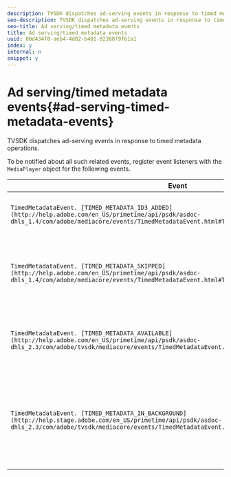 ```yaml
---
description: TVSDK dispatches ad-serving events in response to timed metadata operations.
seo-description: TVSDK dispatches ad-serving events in response to timed metadata operations.
seo-title: Ad serving/timed metadata events
title: Ad serving/timed metadata events
uuid: 00d434f8-aeb4-4d82-b401-0238079f61a1
index: y
internal: n
snippet: y
---
```


# Ad serving/timed metadata events{#ad-serving-timed-metadata-events}

TVSDK dispatches ad-serving events in response to timed metadata operations.

 To be notified about all such related events, register event listeners with the `MediaPlayer` object for the following events. 

|  Event  | Meaning  |
|---|---|
| `TimedMetadataEvent. [TIMED_METADATA_ID3_ADDED](http://help.adobe.com/en_US/primetime/api/psdk/asdoc-dhls_1.4/com/adobe/mediacore/events/TimedMetadataEvent.html#TIMED_METADATA_ID3_ADDED)`  | An ID3 timed metadata was processed.  |
| `TimedMetadataEvent. [TIMED_METADATA_SKIPPED](http://help.adobe.com/en_US/primetime/api/psdk/asdoc-dhls_1.4/com/adobe/mediacore/events/TimedMetadataEvent.html#TIMED_METADATA_SKIPPED)`  | A timed metadata was processed and no opportunity was detected.  |
| `TimedMetadataEvent. [TIMED_METADATA_AVAILABLE](http://help.adobe.com/en_US/primetime/api/psdk/asdoc-dhls_2.3/com/adobe/tvsdk/mediacore/events/TimedMetadataEvent.html#TIMED_METADATA_AVAILABLE)`  | Timed metadata is available and no opportunity was detected.  |
| `TimedMetadataEvent. [TIMED_METADATA_IN_BACKGROUND](http://help.stage.adobe.com/en_US/primetime/api/psdk/asdoc-dhls_2.3/com/adobe/tvsdk/mediacore/events/TimedMetadataEvent.html#TIMED_METADATA_IN_BACKGROUND)`  | Timed metadata was processed and no opportunity was detected in the background manifest.  |

